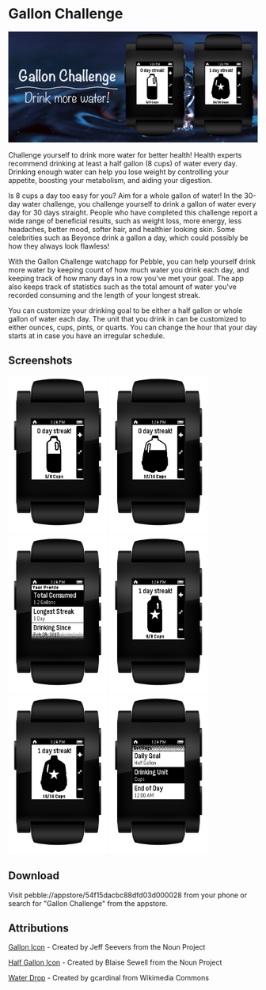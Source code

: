 # Gallon Challenge
![Image](https://raw.githubusercontent.com/JessicaYeh/pebble-gallon-challenge/master/appstore_resources/header_image.png)

Challenge yourself to drink more water for better health! Health experts recommend drinking at least a half gallon (8 cups) of water every day. Drinking enough water can help you lose weight by controlling your appetite, boosting your metabolism, and aiding your digestion.

Is 8 cups a day too easy for you? Aim for a whole gallon of water! In the 30-day water challenge, you challenge yourself to drink a gallon of water every day for 30 days straight. People who have completed this challenge report a wide range of beneficial results, such as weight loss, more energy, less headaches, better mood, softer hair, and healthier looking skin. Some celebrities such as Beyonce drink a gallon a day, which could possibly be how they always look flawless!

With the Gallon Challenge watchapp for Pebble, you can help yourself drink more water by keeping count of how much water you drink each day, and keeping track of how many days in a row you've met your goal. The app also keeps track of statistics such as the total amount of water you've recorded consuming and the length of your longest streak.

You can customize your drinking goal to be either a half gallon or whole gallon of water each day. The unit that you drink in can be customized to either ounces, cups, pints, or quarts. You can change the hour that your day starts at in case you have an irregular schedule.

## Screenshots
<img src="https://raw.githubusercontent.com/JessicaYeh/pebble-gallon-challenge/master/screenshots/screenshot-in-pebble-half-gallon.png" height="320px">
<img src="https://raw.githubusercontent.com/JessicaYeh/pebble-gallon-challenge/master/screenshots/screenshot-in-pebble-gallon.png" height="320px">
<img src="https://raw.githubusercontent.com/JessicaYeh/pebble-gallon-challenge/master/screenshots/screenshot-in-pebble-profile.png" height="320px">
<img src="https://raw.githubusercontent.com/JessicaYeh/pebble-gallon-challenge/master/screenshots/screenshot-in-pebble-filled-half-gallon.png" height="320px">
<img src="https://raw.githubusercontent.com/JessicaYeh/pebble-gallon-challenge/master/screenshots/screenshot-in-pebble-filled-gallon.png" height="320px">
<img src="https://raw.githubusercontent.com/JessicaYeh/pebble-gallon-challenge/master/screenshots/screenshot-in-pebble-settings.png" height="320px">

## Download
Visit pebble://appstore/54f15dacbc88dfd03d000028 from your phone or search for "Gallon Challenge" from the appstore.

## Attributions
<a href="http://thenounproject.com/term/milk/1701/">Gallon Icon</a> - Created by Jeff Seevers from the Noun Project

<a href="http://thenounproject.com/term/milk/82802/">Half Gallon Icon</a> - Created by Blaise Sewell from the Noun Project

<a href="http://commons.wikimedia.org/wiki/File:Water_drop,_single.jpg">Water Drop</a> - Created by gcardinal from Wikimedia Commons